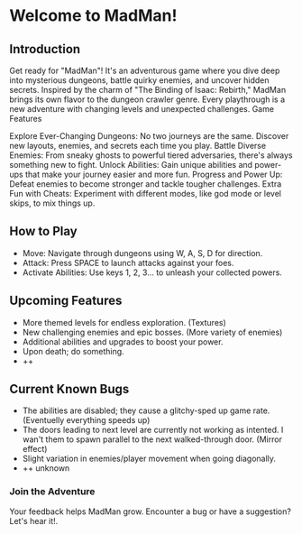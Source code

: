 # Welcome to MadMan!
## Introduction

Get ready for "MadMan"! It's an adventurous game where you dive deep into mysterious dungeons, battle quirky enemies, and uncover hidden secrets. Inspired by the charm of "The Binding of Isaac: Rebirth," MadMan brings its own flavor to the dungeon crawler genre. Every playthrough is a new adventure with changing levels and unexpected challenges.
Game Features

Explore Ever-Changing Dungeons: No two journeys are the same. Discover new layouts, enemies, and secrets each time you play.
Battle Diverse Enemies: From sneaky ghosts to powerful tiered adversaries, there's always something new to fight.
Unlock Abilities: Gain unique abilities and power-ups that make your journey easier and more fun.
Progress and Power Up: Defeat enemies to become stronger and tackle tougher challenges.
Extra Fun with Cheats: Experiment with different modes, like god mode or level skips, to mix things up.

## How to Play

<ul>
    <li>Move: Navigate through dungeons using W, A, S, D for direction.</li>
    <li>Attack: Press SPACE to launch attacks against your foes.</li>
    <li>Activate Abilities: Use keys 1, 2, 3... to unleash your collected powers.</li>
</ul>

## Upcoming Features

<ul>
    <li>More themed levels for endless exploration. (Textures)</li>
    <li>New challenging enemies and epic bosses. (More variety of enemies)</li>
    <li>Additional abilities and upgrades to boost your power.</li>
    <li>Upon death; do something.</li>
    <li>++</li>
</ul>



## Current Known Bugs

<ul>
    <li>The abilities are disabled; they cause a glitchy-sped up game rate. (Eventuelly everything speeds up)</li>
    <li>The doors leading to next level are currently not working as intented. I wan't them to spawn parallel to the next walked-through door. (Mirror effect)</li>
    <li>Slight variation in enemies/player movement when going diagonally.</li>
    <li>++ unknown</li>
</ul>

### Join the Adventure

Your feedback helps MadMan grow. Encounter a bug or have a suggestion? Let's hear it!.